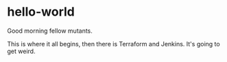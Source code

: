 # hello-world

Good morning fellow mutants.

This is where it all begins, then there is Terraform and Jenkins. It's going to get weird.
